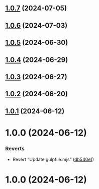 ## [1.0.7](https://github.com/masoomulhaqs/ms-css/compare/v1.0.6...v1.0.7) (2024-07-05)



## [1.0.6](https://github.com/masoomulhaqs/ms-css/compare/v1.0.5...v1.0.6) (2024-07-03)



## [1.0.5](https://github.com/masoomulhaqs/ms-css/compare/v1.0.4...v1.0.5) (2024-06-30)



## [1.0.4](https://github.com/masoomulhaqs/ms-css/compare/v1.0.3...v1.0.4) (2024-06-29)



## [1.0.3](https://github.com/masoomulhaqs/ms-css/compare/v1.0.2...v1.0.3) (2024-06-27)



## [1.0.2](https://github.com/masoomulhaqs/ms-css/compare/v1.0.1...v1.0.2) (2024-06-20)



## [1.0.1](https://github.com/masoomulhaqs/ms-css/compare/v1.0.0...v1.0.1) (2024-06-12)



# 1.0.0 (2024-06-12)


### Reverts

* Revert "Update gulpfile.mjs" ([db540e1](https://github.com/masoomulhaqs/ms-css/commit/db540e110e876f0bcfff95df8df4313db98ce91b))



# 1.0.0 (2024-06-12)



